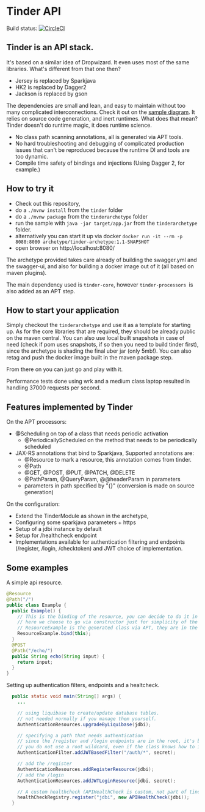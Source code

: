 
# Tinder API

Build status: [![CircleCI](https://circleci.com/gh/raffaeleragni/tinder.svg?style=svg)](https://circleci.com/gh/raffaeleragni/tinder)

## Tinder is an API stack.

It's based on a similar idea of Dropwizard. It even uses most of the same libraries. What's different from that one then?

* Jersey is replaced by Sparkjava
* HK2 is replaced by Dagger2
* Jackson is replaced by gson

The dependencies are small and lean, and easy to maintain without too many complicated interconnections. Check it out on the  [sample diagram](docs/dependencies_example.png).
It relies on source code generation, and inert runtimes. What does that mean? Tinder doesn't do runtime magic, it does runtime science.

* No class path scanning annotations, all is generated via APT tools.
* No hard troubleshooting and debugging of complicated production issues that can't be reproduced because the runtime DI and tools are too dynamic.
* Compile time safety of bindings and injections (Using Dagger 2, for example.)

## How to try it

* Check out this repository,
* do a `./mvnw install` from the `tinder` folder
* do a `./mvnw package` from the `tinderarchetype` folder
* run the sample with `java -jar target/app.jar` from the `tinderarchetype` folder.
* alternatively you can start it up via docker `docker run -it --rm -p 8080:8080 archetype/tinder-archetype:1.1-SNAPSHOT`
* open browser on http://localhost:8080/

The archetype provided takes care already of building the swagger.yml and the swagger-ui, and also for building a docker image out of it (all based on maven plugins).

The main dependency used is `tinder-core`, however `tinder-processors `is also added as an APT step.

## How to start your application

Simply checkout the `tinderarchetype` and use it as a template for starting up. As for the core libraries that are required, they should be already public on the maven central. You can also use local built snapshots in case of need (check if pom uses snapshots, if so then you need to build tinder first), since the archetype is shading the final uber jar (only 5mb!). You can also retag and push the docker image built in the maven package step.

From there on you can just go and play with it.

Performance tests done using wrk and a medium class laptop resulted in handling 37000 requests per second.

## Features implemented by Tinder

On the APT processors:
 * @Scheduling on top of a class that needs periodic activation
   * @PeriodicallyScheduled on the method that needs to be periodically scheduled
 * JAX-RS annotations that bind to Sparkjava, Supported annotations are:
   * @Resource to mark a resource, this annotation comes from tinder.
   * @Path
   * @GET, @POST, @PUT, @PATCH, @DELETE
   * @PathParam, @QueryParam, @@headerParam in parameters
   * parameters in path specified by "{}" (conversion is made on source generation)

On the configuration:
 * Extend the TinderModule as shown in the archetype,
 * Configuring some sparkjava parameters + https
 * Setup of a jdbi instance by default
 * Setup for /healthcheck endpoint
 * Implementations available for authentication filtering and endpoints (/register, /login, /checktoken) and JWT choice of implementation.

## Some examples

A simple api resource.

```java
@Resource
@Path("/")
public class Example {
  public Example() {
    // This is the binding of the resource, you can decide to do it in different manners
    // here we choose to go via constructor just for simplicity of the example.
    // ResourceExample is the generated class via APT, they are in the form of Resource<name>
    ResourceExample.bind(this);
  }
  @POST
  @Path("/echo/")
  public String echo(String input) {
    return input;
  }
}
```

Setting up authentication filters, endpoints and a healtcheck.

```java
  public static void main(String[] args) {
    ...

    // using liquibase to create/update database tables.
    // not needed normally if you manage them yourself.
    AuthenticationResources.upgradeByLiquibase(jdbi);

    // specifying a path that needs authentication
    // since the /register and /login endpoints are in the root, it's best if
    // you do not use a root wildcard, even if the class knows how to ignore them.
    AuthenticationFilter.addJWTBasedFilter("/auth/*", secret);

    // add the /register
    AuthenticationResources.addRegisterResource(jdbi);
    // add the /login
    AuthenticationResources.addJWTLoginResource(jdbi, secret);

    // A custom healthcheck (APIHealthCheck is custom, not part of tinder core)
    healthCheckRegistry.register("jdbi", new APIHealthCheck(jdbi));
  }
```


